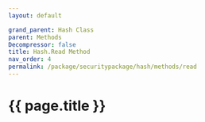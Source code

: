 ```yaml
---
layout: default

grand_parent: Hash Class
parent: Methods
Decompressor: false
title: Hash.Read Method
nav_order: 4
permalink: /package/securitypackage/hash/methods/read
---
```

# {{ page.title }}